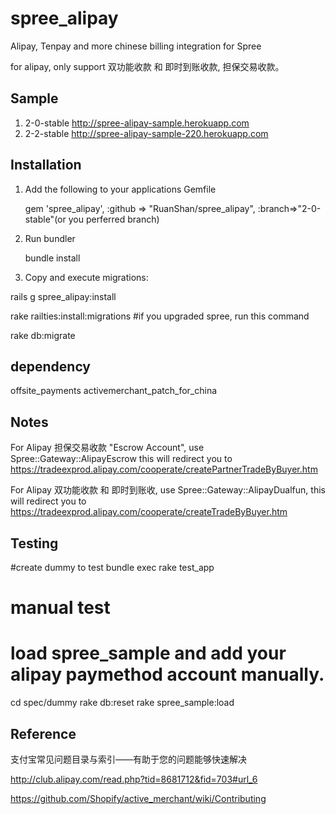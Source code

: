 spree_alipay
============

Alipay, Tenpay and more chinese billing integration for Spree

for alipay, only support 双功能收款 和 即时到账收款, 担保交易收款。

Sample
---------
1. 2-0-stable http://spree-alipay-sample.herokuapp.com
2. 2-2-stable http://spree-alipay-sample-220.herokuapp.com

Installation
---------
1. Add the following to your applications Gemfile

   gem 'spree_alipay',   :github => "RuanShan/spree_alipay", :branch=>"2-0-stable"(or you perferred branch)

2. Run bundler

   bundle install

3. Copy and execute migrations:

  rails g spree_alipay:install
  
  rake railties:install:migrations #if you upgraded spree, run this command
  
  rake db:migrate
  
dependency
----------
  offsite_payments
  activemerchant_patch_for_china

Notes 
----------
  For Alipay 担保交易收款 "Escrow Account", use Spree::Gateway::AlipayEscrow
  this will redirect you to https://tradeexprod.alipay.com/cooperate/createPartnerTradeByBuyer.htm


  For Alipay 双功能收款 和 即时到账收, use Spree::Gateway::AlipayDualfun, this
  will redirect you to https://tradeexprod.alipay.com/cooperate/createTradeByBuyer.htm

Testing
-------
  #create dummy to test
  bundle exec rake test_app

  # manual test
  # load spree_sample and add your alipay paymethod account manually.   

  cd spec/dummy
  rake db:reset
  rake spree_sample:load


Reference
---------
支付宝常见问题目录与索引——有助于您的问题能够快速解决

http://club.alipay.com/read.php?tid=8681712&fid=703#url_6

https://github.com/Shopify/active_merchant/wiki/Contributing
